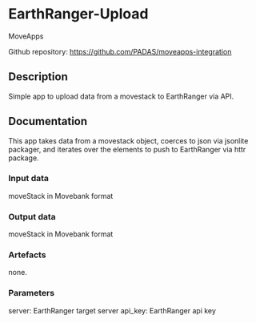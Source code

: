 # EarthRanger-Upload

MoveApps

Github repository: https://github.com/PADAS/moveapps-integration

## Description
Simple app to upload data from a movestack to EarthRanger via API.

## Documentation
This app takes data from a movestack object, coerces to json via jsonlite packager, and iterates over the elements to push to EarthRanger via httr package. 

### Input data
moveStack in Movebank format

### Output data
moveStack in Movebank format

### Artefacts
none.

### Parameters 
server:  EarthRanger target server
api_key:  EarthRanger api key
